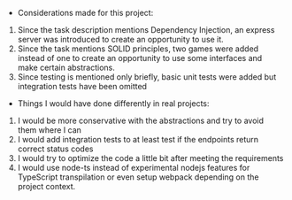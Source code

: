 - Considerations made for this project:
1. Since the task description mentions Dependency Injection, an express server was introduced to create an opportunity to use it.
2. Since the task mentions SOLID principles, two games were added instead of one to create an opportunity to use some interfaces and make certain abstractions.
3. Since testing is mentioned only briefly, basic unit tests were added but integration tests have been omitted


- Things I would have done differently in real projects:
1. I would be more conservative with the abstractions and try to avoid them where I can
2. I would add integration tests to at least test if the endpoints return correct status codes
3. I would try to optimize the code a little bit after meeting the requirements
4. I would use node-ts instead of experimental nodejs features for TypeScript transpilation or even setup webpack depending on the project context.
